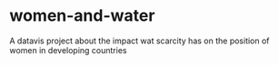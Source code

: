 # women-and-water
A datavis project about the impact wat scarcity has on the position of women in developing countries
